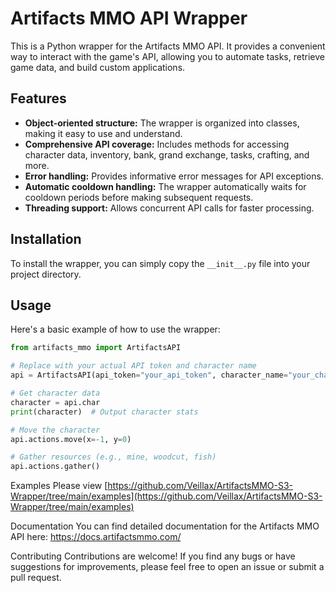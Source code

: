 # Artifacts MMO API Wrapper

This is a Python wrapper for the Artifacts MMO API. It provides a convenient way to interact with the game's API, allowing you to automate tasks, retrieve game data, and build custom applications.

## Features

* **Object-oriented structure:** The wrapper is organized into classes, making it easy to use and understand.
* **Comprehensive API coverage:**  Includes methods for accessing character data, inventory, bank, grand exchange, tasks, crafting, and more.
* **Error handling:** Provides informative error messages for API exceptions.
* **Automatic cooldown handling:**  The wrapper automatically waits for cooldown periods before making subsequent requests.
* **Threading support:** Allows concurrent API calls for faster processing.

## Installation

To install the wrapper, you can simply copy the `__init__.py` file into your project directory.

## Usage

Here's a basic example of how to use the wrapper:

```python
from artifacts_mmo import ArtifactsAPI

# Replace with your actual API token and character name
api = ArtifactsAPI(api_token="your_api_token", character_name="your_character_name")

# Get character data
character = api.char
print(character)  # Output character stats

# Move the character
api.actions.move(x=-1, y=0)

# Gather resources (e.g., mine, woodcut, fish)
api.actions.gather()
```

Examples
Please view [https://github.com/Veillax/ArtifactsMMO-S3-Wrapper/tree/main/examples](https://github.com/Veillax/ArtifactsMMO-S3-Wrapper/tree/main/examples)

Documentation
You can find detailed documentation for the Artifacts MMO API here: https://docs.artifactsmmo.com/

Contributing
Contributions are welcome! If you find any bugs or have suggestions for improvements, please feel free to open an issue or submit a pull request.
